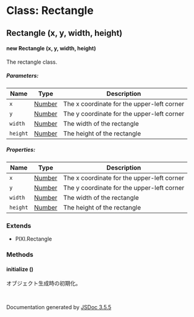 # Class: Rectangle

## Rectangle (x, y, width, height)

#### new Rectangle (x, y, width, height)

The rectangle class.

##### Parameters:

| Name | Type | Description |
| --- | --- | --- |
| `x` | [Number](Number.md) | The x coordinate for the upper-left corner |
| `y` | [Number](Number.md) | The y coordinate for the upper-left corner |
| `width` | [Number](Number.md) | The width of the rectangle |
| `height` | [Number](Number.md) | The height of the rectangle |

##### Properties:

| Name | Type | Description |
| --- | --- | --- |
| `x` | [Number](Number.md) | The x coordinate for the upper-left corner |
| `y` | [Number](Number.md) | The y coordinate for the upper-left corner |
| `width` | [Number](Number.md) | The width of the rectangle |
| `height` | [Number](Number.md) | The height of the rectangle |

<dl>
</dl>

### Extends

* PIXI.Rectangle

### Methods

#### initialize ()


 オブジェクト生成時の初期化。
<dl>
</dl>


 <br>

  Documentation generated by [JSDoc 3.5.5](https://github.com/jsdoc3/jsdoc)
